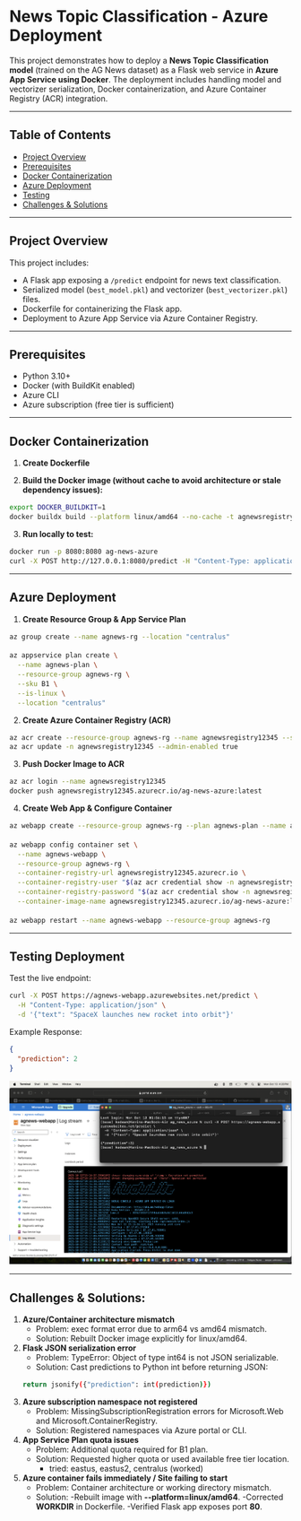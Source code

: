 # News Topic Classification - Azure Deployment

This project demonstrates how to deploy a **News Topic Classification model** (trained on the AG News dataset) as a Flask web service in **Azure App Service using Docker**. The deployment includes handling model and vectorizer serialization, Docker containerization, and Azure Container Registry (ACR) integration.

---

## Table of Contents

- [Project Overview](#project-overview)  
- [Prerequisites](#prerequisites)  
- [Docker Containerization](#docker-containerization)  
- [Azure Deployment](#azure-deployment)  
- [Testing](#testing)  
- [Challenges & Solutions](#challenges--solutions)

---

## Project Overview

This project includes:

- A Flask app exposing a `/predict` endpoint for news text classification.
- Serialized model (`best_model.pkl`) and vectorizer (`best_vectorizer.pkl`) files.
- Dockerfile for containerizing the Flask app.
- Deployment to Azure App Service via Azure Container Registry.

---

## Prerequisites

- Python 3.10+  
- Docker (with BuildKit enabled)  
- Azure CLI  
- Azure subscription (free tier is sufficient)  

---

## Docker Containerization

1. **Create Dockerfile**

2. **Build the Docker image (without cache to avoid architecture or stale dependency issues):**
```bash
export DOCKER_BUILDKIT=1
docker buildx build --platform linux/amd64 --no-cache -t agnewsregistry12345.azurecr.io/ag-news-azure:latest .
```

3. **Run locally to test:**
```bash
docker run -p 8080:8080 ag-news-azure
curl -X POST http://127.0.0.1:8080/predict -H "Content-Type: application/json" -d '{"text": "SpaceX launches new rocket"}'
```

---

## Azure Deployment

1. **Create Resource Group & App Service Plan**
```bash
az group create --name agnews-rg --location "centralus"

az appservice plan create \
  --name agnews-plan \
  --resource-group agnews-rg \
  --sku B1 \
  --is-linux \
  --location "centralus"
```

2. **Create Azure Container Registry (ACR)**
```bash
az acr create --resource-group agnews-rg --name agnewsregistry12345 --sku Basic
az acr update -n agnewsregistry12345 --admin-enabled true
```

3. **Push Docker Image to ACR**
```bash
az acr login --name agnewsregistry12345
docker push agnewsregistry12345.azurecr.io/ag-news-azure:latest
```

4. **Create Web App & Configure Container**
```bash
az webapp create --resource-group agnews-rg --plan agnews-plan --name agnews-webapp --deployment-container-image-name agnewsregistry12345.azurecr.io/ag-news-azure:latest

az webapp config container set \
  --name agnews-webapp \
  --resource-group agnews-rg \
  --container-registry-url agnewsregistry12345.azurecr.io \
  --container-registry-user "$(az acr credential show -n agnewsregistry12345 --query username -o tsv)" \
  --container-registry-password "$(az acr credential show -n agnewsregistry12345 --query "passwords[0].value" -o tsv)" \
  --container-image-name agnewsregistry12345.azurecr.io/ag-news-azure:latest

az webapp restart --name agnews-webapp --resource-group agnews-rg
```

---

## Testing Deployment

Test the live endpoint:
```bash
curl -X POST https://agnews-webapp.azurewebsites.net/predict \
  -H "Content-Type: application/json" \
  -d '{"text": "SpaceX launches new rocket into orbit"}'
```

Example Response:
```json
{
  "prediction": 2
}
```

![Azure Console Prediction](images/AgNewsPredictionAzureWebApp.png)

---

## Challenges & Solutions:

1. **Azure/Container architecture mismatch** 
	- Problem: exec format error due to arm64 vs amd64 mismatch.
	- Solution: Rebuilt Docker image explicitly for linux/amd64.
2. **Flask JSON serialization error**
	- Problem: TypeError: Object of type int64 is not JSON serializable.
	- Solution: Cast predictions to Python int before returning JSON:
	```bash
	return jsonify({"prediction": int(prediction)})
	```
3. **Azure subscription namespace not registered**
	- Problem: MissingSubscriptionRegistration errors for Microsoft.Web and Microsoft.ContainerRegistry.
	- Solution: Registered namespaces via Azure portal or CLI.
4. **App Service Plan quota issues**
	- Problem: Additional quota required for B1 plan.
	- Solution: Requested higher quota or used available free tier location.
		- tried: eastus, eastus2, centralus (worked)
5. **Azure container fails immediately / Site failing to start**
	- Problem: Container architecture or working directory mismatch.
	- Solution:
		-Rebuilt image with **--platform=linux/amd64**.
		-Corrected **WORKDIR** in Dockerfile.
		-Verified Flask app exposes port **80**.
